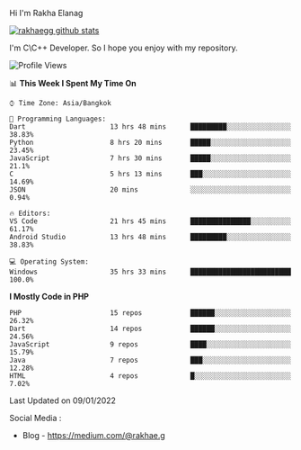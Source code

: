 Hi I'm Rakha Elanag


[![rakhaegg github stats](https://github-readme-stats.vercel.app/api?username=rakhaegg)](https://github.com/rakhaegg/rakhaegg)

I'm C\C++ Developer. So I hope you enjoy with my repository. 



<!--START_SECTION:waka-->
![Profile Views](http://img.shields.io/badge/Profile%20Views-27-blue)

📊 **This Week I Spent My Time On** 

```text
⌚︎ Time Zone: Asia/Bangkok

💬 Programming Languages: 
Dart                     13 hrs 48 mins      █████████░░░░░░░░░░░░░░░░   38.83% 
Python                   8 hrs 20 mins       █████░░░░░░░░░░░░░░░░░░░░   23.45% 
JavaScript               7 hrs 30 mins       █████░░░░░░░░░░░░░░░░░░░░   21.1% 
C                        5 hrs 13 mins       ███░░░░░░░░░░░░░░░░░░░░░░   14.69% 
JSON                     20 mins             ░░░░░░░░░░░░░░░░░░░░░░░░░   0.94%

🔥 Editors: 
VS Code                  21 hrs 45 mins      ███████████████░░░░░░░░░░   61.17% 
Android Studio           13 hrs 48 mins      █████████░░░░░░░░░░░░░░░░   38.83%

💻 Operating System: 
Windows                  35 hrs 33 mins      █████████████████████████   100.0%

```

**I Mostly Code in PHP** 

```text
PHP                      15 repos            ██████░░░░░░░░░░░░░░░░░░░   26.32% 
Dart                     14 repos            ██████░░░░░░░░░░░░░░░░░░░   24.56% 
JavaScript               9 repos             ████░░░░░░░░░░░░░░░░░░░░░   15.79% 
Java                     7 repos             ███░░░░░░░░░░░░░░░░░░░░░░   12.28% 
HTML                     4 repos             █░░░░░░░░░░░░░░░░░░░░░░░░   7.02%

```



 Last Updated on 09/01/2022
<!--END_SECTION:waka-->

Social Media : 
- Blog - https://medium.com/@rakhae.g
